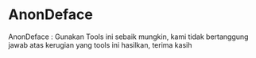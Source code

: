 # AnonDeface
AnonDeface : Gunakan Tools ini sebaik mungkin, kami tidak bertanggung jawab atas kerugian yang tools ini hasilkan, terima kasih
